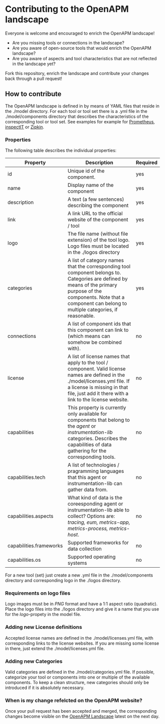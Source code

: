 # Contributing to the OpenAPM landscape
Everyone is welcome and encouraged to enrich the OpenAPM landscape!
* Are you missing tools or connections in the landscape?
* Are you aware of open-source tools that would enrich the OpenAPM landscape?
* Are you aware of aspects and tool characteristics that are not reflected in the landscape yet?

Fork this repository, enrich the landscape and contribute your changes back through a pull request!


## How to contribute
The OpenAPM landscape is defined in by means of YAML files that reside in the ./model directory.
For each tool or tool set there is a .yml file in the ./model/components directory that describes the characteristics of the corresponding tool or tool set.
See examples for example for [Prometheus](https://github.com/openapm/landscape-model/blob/master/model/components/prometheus.yml), [inspectIT](https://github.com/openapm/landscape-model/blob/master/model/components/inspectit.yml) or [Zipkin](https://github.com/openapm/landscape-model/blob/master/model/components/zipkin.yml).

### Properties
The following table describes the individual properties:

| Property | Description | Required |
| --- |---| ---|
| id | Unique id of the component. | yes |
| name | Display name of the component | yes |
| description | A text (a few sentences) describing the component | yes |
| link | A link URL to the official website of the component / tool | yes |
| logo | The file name (without file extension) of the tool logo. Logo files must be located in the ./logos directory | yes |
| categories | A list of category names that the corresponding tool component belongs to. Categories are defined by means of the primary purpose of the components. Note that a component can belong to multiple categories, if reasonable. | yes |
| connections | A list of component ids that this component can link to (which means can somehow be combined with). | no |
| license | A list of license names that apply to the tool / component. Valid license names are defined in the ./model/licenses.yml file. If a license is missing in that file, just add it there with a link to the license website. | no |
| capabilities | This property is currently only available for components that belong to the *agent* or *instrumentation-lib* categories. Describes the capabilities of data gathering for the corresponding tools.| no |
| capabilities.tech | A list of technologies / pragramming languages that this agent or instrumentation-lib can gather data from. | no |
| capabilities.aspects | What kind of data is the coreesponding agent or instrumentation-lib able to collect? Options are: *tracing, eum, metrics-app, metrics-process, metrics-host*. | no |
| capabilities.frameworks | Supported frameworks for data collection | no |
| capabilities.os | Supported operating systems | no |

For a new tool (set) just create a new .yml file in the ./model/components directory and corresponding logo in the ./logos directory.

### Requirements on logo files
Logo images must be in *PNG* format and have a 1:1 aspect ratio (quadratic). Place the logo files into the ./logos directory and give it a name that you use for the *logo*-propety in the model file.

### Adding new License definitions
Accepted license names are defined in the ./model/licenses.yml file, with corresponding links to the license websites. If you are missing some license in there, just extend the ./model/licenses.yml file.

### Adding new Categories
Valid categories are defined in the ./model/categories.yml file. If possible, categorize your tool or components into one or multiple of the available components. To keep a clean structure, new categories should only be introduced if it is absolutely necessary.

### When is my change refelcted on the OpenAPM website?
Once your pull request has been accepted and merged, the corresponding changes become visible on the [OpenAPM Landscape](https://openapm.io/landscape) latest on the next day.